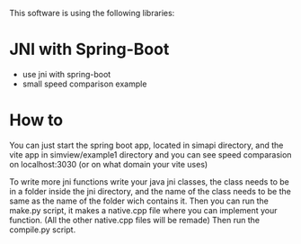 

This software is using the following libraries:

# JNI with Spring-Boot

+ use jni with spring-boot
+ small speed comparison example

# How to

You can just start the spring boot app, located in simapi directory, and the vite app in simview/example1 directory and you can see speed comparasion on localhost:3030 (or on what domain your vite uses)

To write more jni functions write your java jni classes, the class needs to be in a folder inside the jni directory, and the name of the class needs to be the same as the name of the folder wich contains it.
Then you can run the make.py script, it makes a native.cpp file where you can implement your function. (All the other native.cpp files will be remade)
Then run the compile.py script.
